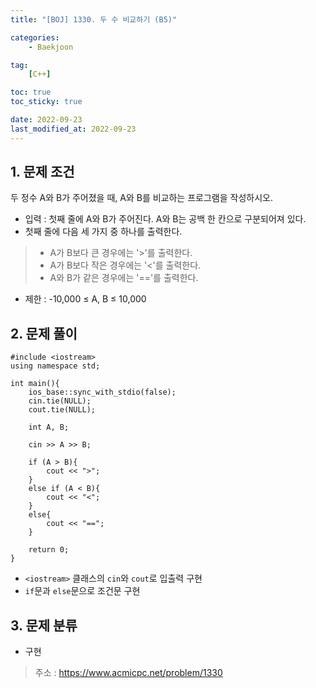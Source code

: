 ```yaml
---
title: "[BOJ] 1330. 두 수 비교하기 (B5)"

categories:
    - Baekjoon

tag:
    [C++]

toc: true
toc_sticky: true

date: 2022-09-23
last_modified_at: 2022-09-23
---
```

## 1. 문제 조건
두 정수 A와 B가 주어졌을 때, A와 B를 비교하는 프로그램을 작성하시오.

- 입력 : 첫째 줄에 A와 B가 주어진다. A와 B는 공백 한 칸으로 구분되어져 있다.
- 첫째 줄에 다음 세 가지 중 하나를 출력한다.
> - A가 B보다 큰 경우에는 '>'를 출력한다.
> - A가 B보다 작은 경우에는 '<'를 출력한다.
> - A와 B가 같은 경우에는 '=='를 출력한다.
- 제한 : -10,000 ≤ A, B ≤ 10,000

## 2. 문제 풀이

```
#include <iostream>
using namespace std;

int main(){
    ios_base::sync_with_stdio(false);
    cin.tie(NULL);
    cout.tie(NULL);
    
    int A, B;
    
    cin >> A >> B;

    if (A > B){
        cout << ">";
    }
    else if (A < B){
        cout << "<";
    }
    else{
        cout << "==";
    }
    
    return 0;
}
```

- ```<iostream>``` 클래스의 ```cin```와 ```cout```로 입출력 구현
- ```if```문과 ```else```문으로 조건문 구현

## 3. 문제 분류
- 구현

> 주소 : <a href="https://www.acmicpc.net/problem/1330">https://www.acmicpc.net/problem/1330</a>